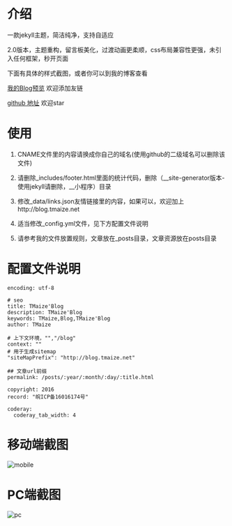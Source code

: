 # 介绍

一款jekyll主题，简洁纯净，支持自适应

2.0版本，主题重构，留言板美化，过渡动画更柔顺，css布局兼容性更强，未引入任何框架，秒开页面

下面有具体的样式截图，或者你可以到我的博客查看

[我的Blog预览](http://blog.tmaize.net/) 欢迎添加友链

[github 地址](https://github.com/TMaize/tmaize-blog) 欢迎star

# 使用

1. CNAME文件里的内容请换成你自己的域名(使用github的二级域名可以删除该文件)

2. 请删除_includes/footer.html里面的统计代码，删除（__site-generator版本-使用jekyll请删除，__小程序）目录

3. 修改_data/links.json友情链接里的内容，如果可以，欢迎加上http://blog.tmaize.net

5. 适当修改_config.yml文件，见下方配置文件说明

5. 请参考我的文件放置规则，文章放在_posts目录，文章资源放在posts目录

# 配置文件说明

```
encoding: utf-8

# seo
title: TMaize'Blog
description: TMaize'Blog
keywords: TMaize,Blog,TMaize'Blog
author: TMaize

# 上下文环境，"","/blog"
context: ""
# 用于生成sitemap
"siteMapPrefix": "http://blog.tmaize.net"

## 文章url前缀
permalink: /posts/:year/:month/:day/:title.html

copyright: 2016
record: "皖ICP备16016174号"

coderay:
  coderay_tab_width: 4
```

# 移动端截图

![mobile](readme/mobile.jpg)

# PC端截图

![pc](readme/pc.jpg)
